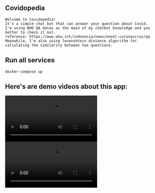## Covidopedia

```
Welcome to Covidopedia! 
It's a simple chat bot that can answer your question about Covid. 
I'm using WHO QA datas as the main of my chatbot knowledge and you better to check it out.
reference: https://www.who.int/indonesia/news/novel-coronavirus/qa
Meanwhile, I'm also using levenshtein distance algorithm for calculating the similarity between two questions.
```

## Run all services

```
docker-compose up
```

## Here's are demo videos about this app:

![Demo 1](documentation/demo1.mov)
![Demo 2](documentation/demo2.mp4)

